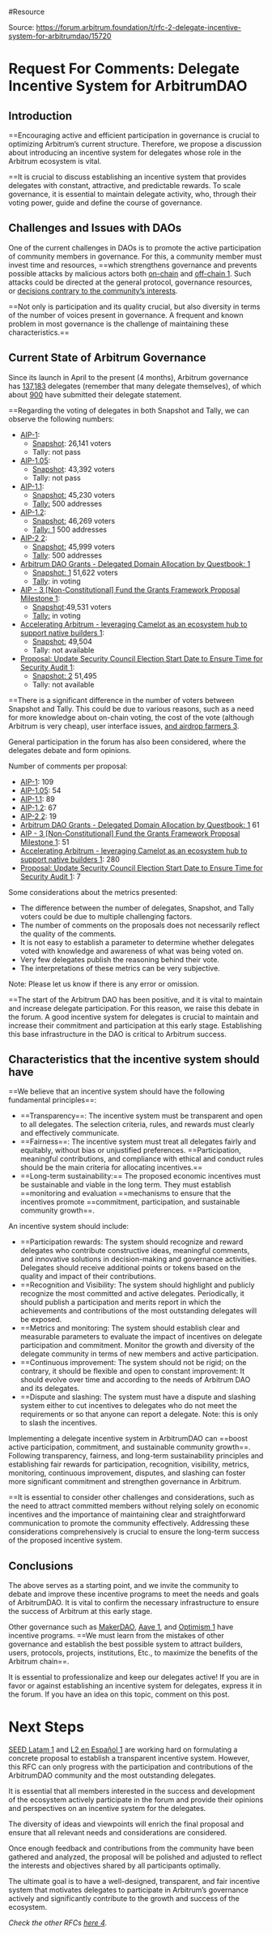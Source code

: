 #Resource 

Source: https://forum.arbitrum.foundation/t/rfc-2-delegate-incentive-system-for-arbitrumdao/15720

# Request For Comments: Delegate Incentive System for ArbitrumDAO

## [](https://forum.arbitrum.foundation/t/rfc-2-delegate-incentive-system-for-arbitrumdao/15720#introduction-2)Introduction

==Encouraging active and efficient participation in governance is crucial to optimizing Arbitrum’s current structure. Therefore, we propose a discussion about introducing an incentive system for delegates whose role in the Arbitrum ecosystem is vital.

==It is crucial to discuss establishing an incentive system that provides delegates with constant, attractive, and predictable rewards. To scale governance, it is essential to maintain delegate activity, who, through their voting power, guide and define the course of governance.

## [](https://forum.arbitrum.foundation/t/rfc-2-delegate-incentive-system-for-arbitrumdao/15720#challenges-and-issues-with-daos-3)Challenges and Issues with DAOs

One of the current challenges in DAOs is to promote the active participation of community members in governance. For this, a community member must invest time and resources, ==which strengthens governance and prevents possible attacks by malicious actors both [on-chain](https://rekt.news/es/audius-rekt/) and [off-chain 1](https://mirror.xyz/rhizoo.eth/6ggZQ2g5OpUVaAXEwYBldN2gT1CZxfR2D2sL9cn0eJc). Such attacks could be directed at the general protocol, governance resources, or [decisions contrary to the community’s interests](https://tribe.fei.money/t/tip-121-proposal-for-the-future-of-the-tribe-dao/4475/27).

==Not only is participation and its quality crucial, but also diversity in terms of the number of voices present in governance. A frequent and known problem in most governance is the challenge of maintaining these characteristics.==

## [](https://forum.arbitrum.foundation/t/rfc-2-delegate-incentive-system-for-arbitrumdao/15720#current-state-of-arbitrum-governance-4)Current State of Arbitrum Governance

Since its launch in April to the present (4 months), Arbitrum governance has [137,183](https://dune.com/queries/2261038/3705791) delegates (remember that many delegate themselves), of which about [900](https://forum.arbitrum.foundation/t/delegate-statement-template/31/105) have submitted their delegate statement.

==Regarding the voting of delegates in both Snapshot and Tally, we can observe the following numbers:

- [AIP-1](https://forum.arbitrum.foundation/t/aip-1-arbitrum-improvement-proposal-framework/30/1):
    - [Snapshot](https://snapshot.org/#/arbitrumfoundation.eth/proposal/0x3be7368a662d1cf12fa4da768d626edbc013be0dc7b994fef2e24d9a54e4033a): 26,141 voters
    - Tally: not pass
- [AIP-1.05](https://forum.arbitrum.foundation/t/proposal-return-700m-arb-to-the-dao-treasury/13490):
    - [Snapshot](https://snapshot.org/#/arbitrumfoundation.eth/proposal/0x3ae4c725f7cb82d450b6fe8517178b2a0a51d1105beaad0adb421df1bc8f8cc4): 43,392 voters
    - Tally: not pass
- [AIP-1.1](https://forum.arbitrum.foundation/t/proposal-aip-1-1-lockup-budget-transparency/13360/94):
    - [Snapshot:](https://snapshot.org/#/arbitrumfoundation.eth/proposal/0x7203289844e807781e8d2ec110d4b97a79a29944cae06a52dbe315a16381a2ae) 45,230 voters
    - [Tally:](https://www.tally.xyz/gov/arbitrum/proposal/70545629960586317780628692755032548222173912190231545322320044688071893662480) 500 addresses
- [AIP-1.2](https://forum.arbitrum.foundation/t/proposal-aip-1-2-foundation-and-dao-governance/13362/69):
    - [Snapshot:](https://snapshot.org/#/arbitrumfoundation.eth/proposal/0x373dfa89fc9c5ccba8ed83fa3fa4f233edd270075b5f8f4f3902b408318d9d17) 46,269 voters
    - [Tally: 1](https://www.tally.xyz/gov/arbitrum/proposal/77049969659962393408182308518930939247285848107346513112985531885924337078488) 500 addresses
- [AIP-2 2](https://forum.arbitrum.foundation/t/aip-2-activate-support-for-account-abstraction-endpoint-on-one-and-nova/14790/17):
    - [Snapshot:](https://snapshot.org/#/arbitrumfoundation.eth/proposal/0xb0156cfc112bbe4275b0a1d6cacc3970affdad6057047b8cee79ba54d45446aa) 45,999 voters
    - [Tally](https://www.tally.xyz/gov/arbitrum/proposal/71941171835710778457735937894689629320431683601089057868136768380925169329077): 500 addresses
- [Arbitrum DAO Grants - Delegated Domain Allocation by Questbook: 1](https://forum.arbitrum.foundation/t/delegated-domain-allocation-by-questbook-arbitrum-dao-grants/14688)
    - [Snapshot: 1](https://snapshot.org/#/arbitrumfoundation.eth/proposal/0xe07fb357b2b40e042ca58a36a1534afc33a1d313d4781ac433536bc884fc3c65) 51,622 voters
    - [Tally](https://www.tally.xyz/gov/arbitrum/proposal/52789605232046584393223454610845077119190920888046802640362214067679574612119): in voting
- [AIP - 3 [Non-Constitutional] Fund the Grants Framework Proposal Milestone 1](https://forum.arbitrum.foundation/t/aip-3-non-constitutional-fund-the-arbitrum-grants-framework-proposal-milestone-1/14976):
    - [Snapshot](https://snapshot.org/#/arbitrumfoundation.eth/proposal/0xa0e14b85197d73e825ac30f72b7d895d644ed06159a32a578f4efe47a2739b2f):49,531 voters
    - [Tally:](https://www.tally.xyz/gov/arbitrum/proposal/48957903989337452494807960514286334301924688097662612089398341037722439754861) in voting
- [Accelerating Arbitrum - leveraging Camelot as an ecosystem hub to support native builders 1](https://forum.arbitrum.foundation/t/proposal-accelerating-arbitrum-leveraging-camelot-as-an-ecosystem-hub-to-support-native-builders/15116):
    - [Snapshot:](https://snapshot.org/#/arbitrumfoundation.eth/proposal/0x6b001068a3aa7f58e0e334a1f717be2145eb4c7b3f3af479cd827020aa2993a6) 49,504
    - Tally: not available
- [Proposal: Update Security Council Election Start Date to Ensure Time for Security Audit 1](https://forum.arbitrum.foundation/t/proposal-update-security-council-election-start-date-to-ensure-time-for-security-audit/15426):
    - [Snapshot: 2](https://snapshot.org/#/arbitrumfoundation.eth/proposal/0x5e43fdcaa085476a7be4fb638dd57f7b3f6b708fbbbe1380e54da126c7a095d2) 51,495
    - Tally: not available

==There is a significant difference in the number of voters between Snapshot and Tally. This could be due to various reasons, such as a need for more knowledge about on-chain voting, the cost of the vote (although Arbitrum is very cheap), user interface issues, [and airdrop farmers 3](https://twitter.com/Cattin0x/status/1685394750235435008?s=20).

General participation in the forum has also been considered, where the delegates debate and form opinions.

Number of comments per proposal:

- [AIP-1](https://forum.arbitrum.foundation/t/aip-1-arbitrum-improvement-proposal-framework/30/1): 109
- [AIP-1.05](https://forum.arbitrum.foundation/t/proposal-return-700m-arb-to-the-dao-treasury/13490): 54
- [AIP-1.1](https://forum.arbitrum.foundation/t/proposal-aip-1-1-lockup-budget-transparency/13360/94): 89
- [AIP-1.2](https://forum.arbitrum.foundation/t/proposal-aip-1-2-foundation-and-dao-governance/13362/69): 67
- [AIP-2 2](https://forum.arbitrum.foundation/t/aip-2-activate-support-for-account-abstraction-endpoint-on-one-and-nova/14790/17): 19
- [Arbitrum DAO Grants - Delegated Domain Allocation by Questbook: 1](https://forum.arbitrum.foundation/t/delegated-domain-allocation-by-questbook-arbitrum-dao-grants/14688) 61
- [AIP - 3 [Non-Constitutional] Fund the Grants Framework Proposal Milestone 1](https://forum.arbitrum.foundation/t/aip-3-non-constitutional-fund-the-arbitrum-grants-framework-proposal-milestone-1/14976): 51
- [Accelerating Arbitrum - leveraging Camelot as an ecosystem hub to support native builders 1](https://forum.arbitrum.foundation/t/proposal-accelerating-arbitrum-leveraging-camelot-as-an-ecosystem-hub-to-support-native-builders/15116): 280
- [Proposal: Update Security Council Election Start Date to Ensure Time for Security Audit 1](https://forum.arbitrum.foundation/t/proposal-update-security-council-election-start-date-to-ensure-time-for-security-audit/15426): 7

Some considerations about the metrics presented:

- The difference between the number of delegates, Snapshot, and Tally voters could be due to multiple challenging factors.
- The number of comments on the proposals does not necessarily reflect the quality of the comments.
- It is not easy to establish a parameter to determine whether delegates voted with knowledge and awareness of what was being voted on.
- Very few delegates publish the reasoning behind their vote.
- The interpretations of these metrics can be very subjective.

Note: Please let us know if there is any error or omission.

==The start of the Arbitrum DAO has been positive, and it is vital to maintain and increase delegate participation. For this reason, we raise this debate in the forum. A good incentive system for delegates is crucial to maintain and increase their commitment and participation at this early stage. Establishing this base infrastructure in the DAO is critical to Arbitrum success.

## [](https://forum.arbitrum.foundation/t/rfc-2-delegate-incentive-system-for-arbitrumdao/15720#characteristics-that-the-incentive-system-should-have-5)Characteristics that the incentive system should have

==We believe that an incentive system should have the following fundamental principles==:

- ==Transparency==: The incentive system must be transparent and open to all delegates. The selection criteria, rules, and rewards must clearly and effectively communicate.
- ==Fairness==: The incentive system must treat all delegates fairly and equitably, without bias or unjustified preferences. ==Participation, meaningful contributions, and compliance with ethical and conduct rules should be the main criteria for allocating incentives.==
- ==Long-term sustainability:== The proposed economic incentives must be sustainable and viable in the long term. They must establish ==monitoring and evaluation ==mechanisms to ensure that the incentives promote ==commitment, participation, and sustainable community growth==.

An incentive system should include:

- ==Participation rewards: The system should recognize and reward delegates who contribute constructive ideas, meaningful comments, and innovative solutions in decision-making and governance activities. Delegates should receive additional points or tokens based on the quality and impact of their contributions.
- ==Recognition and Visibility: The system should highlight and publicly recognize the most committed and active delegates. Periodically, it should publish a participation and merits report in which the achievements and contributions of the most outstanding delegates will be exposed.
- ==Metrics and monitoring: The system should establish clear and measurable parameters to evaluate the impact of incentives on delegate participation and commitment. Monitor the growth and diversity of the delegate community in terms of new members and active participation.
- ==Continuous improvement: The system should not be rigid; on the contrary, it should be flexible and open to constant improvement: It should evolve over time and according to the needs of Arbitrum DAO and its delegates.
- ==Dispute and slashing: The system must have a dispute and slashing system either to cut incentives to delegates who do not meet the requirements or so that anyone can report a delegate. Note: this is only to slash the incentives.

Implementing a delegate incentive system in ArbitrumDAO can ==boost active participation, commitment, and sustainable community growth==. Following transparency, fairness, and long-term sustainability principles and establishing fair rewards for participation, recognition, visibility, metrics, monitoring, continuous improvement, disputes, and slashing can foster more significant commitment and strengthen governance in Arbitrum.

==It is essential to consider other challenges and considerations, such as the need to attract committed members without relying solely on economic incentives and the importance of maintaining clear and straightforward communication to promote the community effectively. Addressing these considerations comprehensively is crucial to ensure the long-term success of the proposed incentive system.

## [](https://forum.arbitrum.foundation/t/rfc-2-delegate-incentive-system-for-arbitrumdao/15720#conclusions-6)Conclusions

The above serves as a starting point, and we invite the community to debate and improve these incentive programs to meet the needs and goals of ArbitrumDAO. It is vital to confirm the necessary infrastructure to ensure the success of Arbitrum at this early stage.

Other governance such as [MakerDAO](https://mips.makerdao.com/mips/details/MIP113#6-aligned-delegates-ads-), [Aave 1](https://twitter.com/lemiscate/status/1677973118827085825), and [Optimism 1](https://gov.optimism.io/t/retroactive-delegate-rewards-for-season-1-2/3947) have incentive programs. ==We must learn from the mistakes of other governance and establish the best possible system to attract builders, users, protocols, projects, institutions, Etc., to maximize the benefits of the Arbitrum chain==.

It is essential to professionalize and keep our delegates active! If you are in favor or against establishing an incentive system for delegates, express it in the forum. If you have an idea on this topic, comment on this post.

# [](https://forum.arbitrum.foundation/t/rfc-2-delegate-incentive-system-for-arbitrumdao/15720#next-steps-7)Next Steps

[SEED Latam 1](https://twitter.com/SEEDLatam) and [L2 en Español 1](https://twitter.com/Layer2es) are working hard on formulating a concrete proposal to establish a transparent incentive system. However, this RFC can only progress with the participation and contributions of the ArbitrumDAO community and the most outstanding delegates.

It is essential that all members interested in the success and development of the ecosystem actively participate in the forum and provide their opinions and perspectives on an incentive system for the delegates.

The diversity of ideas and viewpoints will enrich the final proposal and ensure that all relevant needs and considerations are considered.

Once enough feedback and contributions from the community have been gathered and analyzed, the proposal will be polished and adjusted to reflect the interests and objectives shared by all participants optimally.

The ultimate goal is to have a well-designed, transparent, and fair incentive system that motivates delegates to participate in Arbitrum’s governance actively and significantly contribute to the growth and success of the ecosystem.

_Check the other RFCs [here 4](https://forum.arbitrum.foundation/t/rfc-0-comprehensive-proposal-for-modifications-in-arbitrumdaos-governance-infrastructure/15719)._